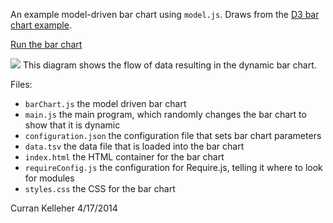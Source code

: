 An example model-driven bar chart using `model.js`. Draws from the [D3 bar chart example](http://bl.ocks.org/mbostock/3885304).

[Run the bar chart](http://curran.github.io/model/examples/d3BarChart/)

<img src="http://curran.github.io/model/examples/d3BarChart/barChartFlow.png">
This diagram shows the flow of data resulting in the dynamic bar chart.

Files:

 * `barChart.js` the model driven bar chart
 * `main.js` the main program, which randomly changes the bar chart to show that it is dynamic
 * `configuration.json` the configuration file that sets bar chart parameters
 * `data.tsv` the data file that is loaded into the bar chart
 * `index.html` the HTML container for the bar chart
 * `requireConfig.js` the configuration for Require.js, telling it where to look for modules
 * `styles.css` the CSS for the bar chart

Curran Kelleher 4/17/2014
